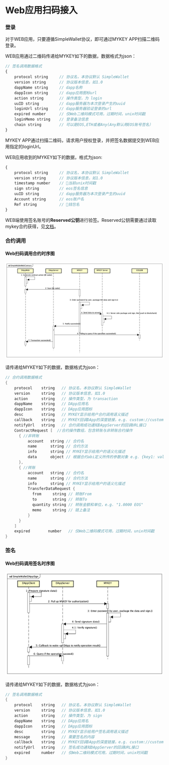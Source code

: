 # Web应用扫码接入

### 登录

对于WEB应用，只要遵循SimpleWallet协议，即可通过MYKEY APP扫描二维码登录。

WEB应用通过二维码传递给MYKEY如下的数据，数据格式为json：

```javascript
// 签名调用数据格式
{
    protocol string     // 协议名，本协议默认 SimpleWallet
    version string      // 协议版本信息，如1.0
    dappName string     // dapp名称
    dappIcon string     // dapp应用图标url
    action string       // 操作类型，为 login
    uuID string         // dapp服务器为本次登录产生的uuid
    loginUrl string     // dapp服务器验证登录的url
    expired number      // 仅Web二维码模式可用，过期时间，unix时间戳
    loginMemo string    // 登录备注信息
    chain string        // 可以是EOS,ETH或者Any(Any默认用EOS账号签名）
}
```

MYKEY APP通过扫描二维码，请求用户授权登录，并把签名数据提交到WEB应用指定的loginUrl。

WEB应用收到的MYKEY如下的数据，格式为json:

```javascript
{
    protocol string     // 协议名，本协议默认 SimpleWallet
    version string      // 协议版本信息，如1.0
    timestamp number    // 当前unix时间戳
    sign string         // eos签名信息
    uuID string         // dapp服务器为本次登录产生的uuid
    Account string      // eos账户名
    Ref string          // 钱包名
}
```

WEB端使用签名账号的**Reserved公钥**进行验签。Reserved公钥需要通过读取mykey合约获得，见[文档](../dive-into-mykey/shen-ru-mykey-zhang-hu.md#mykey有啥不同？)。

### 合约调用

#### Web扫码调用合约时序图

![](../.gitbook/assets/image%20%2810%29.png)

请传递给MYKEY如下的数据，数据格式为json：

```java
// 合约调用数据格式
{
    protocol    string   // 协议名，本协议默认 SimpleWallet
    version     string   // 协议版本信息，如1.0
    action      string   // 操作类型，为 transaction
    dappName    string   // DApp应用名
    dappIcon    string   // DApp应用图标
    desc        string   // MYKEY显示给用户合约调用语义描述
    callback    string   // MYKEY回调DApp的深度链接，e.g. custom://custom.com/contract
    notifyUrl   string   // 合约调用成功通知DAppServer的回调URL接口
    ContractRequest [  //合约操作数组，包含转账与非转账合约操作
      { //非转账
          account   string // 合约名
          name      string // 合约方法
          info      string // MYKEY显示给用户的语义化描述
          data      object // 根据合约abi定义所传的参数对象 e.g. {key1: value1, key2: value2 }
      },
      { //转账
          account   string // 合约名
          name      string // 合约方法
          info      string // MYKEY显示给用户的语义化描述
          TransferDataRequest {
            from     string // 转账From
            to       string // 转账To
            quantity string // 转账金额和单位，e.g. "1.0000 EOS"
            memo     string // 链上备注
          }
      }
    ]
    expired        number   // 仅Web二维码模式可用，过期时间，unix时间戳
}
```

### 签名

#### Web扫码调用签名时序图

![](../.gitbook/assets/image%20%283%29.png)

请传递给MYKEY如下的数据，数据格式为json：

```java
// 签名调用数据格式
{
    protocol    string   // 协议名，本协议默认 SimpleWallet
    version     string   // 协议版本信息，如1.0
    action      string   // 操作类型，为 sign
    dappName    string   // DApp应用名
    dappIcon    string   // DApp应用图标
    desc        string   // MYKEY显示给用户签名调用语义描述
    message     string   // 需要签名的内容
    callback    string   // MYKEY回调DApp的深度链接，e.g. custom://custom.com/contract
    notifyUrl   string   // 签名成功通知DAppServer的回调URL接口
    expired     number   // 仅Web二维码模式可用，过期时间，unix时间戳
}
```

